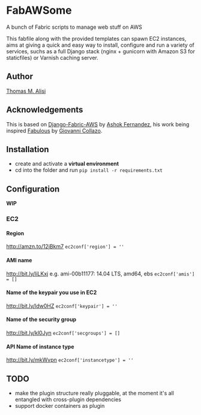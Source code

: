 # FabAWSome

A bunch of Fabric scripts to manage web stuff on AWS

This fabfile along with the provided templates can spawn EC2 instances, aims at giving a quick and easy way to install, configure and run a variety of services, suchs as a full Django stack (nginx + gunicorn with Amazon S3 for staticfiles) or Varnish caching server.

## Author

[Thomas M. Alisi](https://github.com/grudelsud/)

## Acknowledgements

This is based on [Django-Fabric-AWS](https://github.com/ashokfernandez/Django-Fabric-AWS) by [Ashok Fernandez](https://github.com/ashokfernandez/), his work being inspired [Fabulous](https://github.com/gcollazo/Fabulous) by [Giovanni Collazo](https://github.com/gcollazo).

## Installation
 * create and activate a **virtual environment**
 * cd into the folder and run `pip install -r requirements.txt`

## Configuration

**WIP**

### EC2

#### Region

http://amzn.to/12jBkm7
`ec2conf['region'] = ''`

#### AMI name

http://bit.ly/liLKxj e.g. ami-00b11177: 14.04 LTS, amd64, ebs
`ec2conf['amis'] = []`

#### Name of the keypair you use in EC2

http://bit.ly/ldw0HZ
`ec2conf['keypair'] = ''`

#### Name of the security group

http://bit.ly/kl0Jyn
`ec2conf['secgroups'] = []`

#### API Name of instance type

http://bit.ly/mkWvpn
`ec2conf['instancetype'] = ''`


## TODO

- make the plugin structure really pluggable, at the moment it's all entangled with cross-plugin dependencies
- support docker containers as plugin
